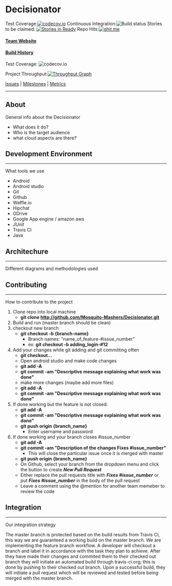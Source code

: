 # Decisionator 


Test Coverage:[![codecov.io](https://codecov.io/github/Mosquito-Mashers/Decisionator/coverage.svg?branch=master)](https://codecov.io/github/Mosquito-Mashers/Decisionator?branch=master)
Continuous Integration:![Build status](https://travis-ci.org/Mosquito-Mashers/Decisionator.svg)
Stories to be claimed: [![Stories in Ready](https://badge.waffle.io/Mosquito-Mashers/Decisionator.png?label=ready&title=Ready)](https://waffle.io/Mosquito-Mashers/Decisionator)
Repo Hits:[![ghit.me](https://ghit.me/badge.svg?repo=Mosquito-Mashers/decisionator)](https://ghit.me/repo/Mosquito-Mashers/decisionator)

#### [Team Website](http://web.csulb.edu/~jcover/cecs492/index.html)

#### [Build History](https://travis-ci.org/Mosquito-Mashers/Decisionator/builds)

Test Coverage: ![codecov.io](https://codecov.io/github/Mosquito-Mashers/Decisionator/branch.svg?branch=master)

Project Throughput:[![Throughput Graph](https://graphs.waffle.io/Mosquito-Mashers/Decisionator/throughput.svg)](https://waffle.io/Mosquito-Mashers/Decisionator/metrics)

[Issues](https://github.com/Mosquito-Mashers/Decisionator/issues) | [Milestones](https://github.com/Mosquito-Mashers/Decisionator/milestones) | [Metrics](https://github.com/Mosquito-Mashers/Decisionator/graphs/contributors)
___

## About
General info about the Decisionator
* What does it do?
* Who is the target audience
* what cloud aspects are there?

## Development Environment
___
What tools we use
* Android
* Android studio
* Git
* Github
* Waffle.io
* Hipchat
* GDrive
* Google App engine / amazon aws
* JUnit
* Travis CI
* Java

## Architechure
___
Different diagrams and methodologies used

## Contributing
___

How to contribute to the project

1. Clone repo into local machine
    * **git clone http://github.com/Mosquito-Mashers/Decisionator.git**
2. Build and run (master branch should be clean)
3. checkout new branch
    *  **git checkout -b {branch-name}**
          * Branch names: "name_of_feature-#issue_number"
          * ex: **git checkout -b adding_login-#12**
4. Add your changes while git adding and git committing often
    * **git checkout...**
    * Open android studio and make code changes
    * **git add -A**
    * **git commit -am "Descriptive message explaining what work was done"**
    * make more changes (maybe add more files)
    * **git add -A**
    * **git commit -am "Descriptive message explaining what work was done"**
5. If done working but the feature is not closed:
    * **git add -A**
    * **git commit -am "Descriptive message explaining what work was done"**
    * **git push origin {branch_name}**
        * Enter username and password
6. If done working and your branch closes #issue_number
    * **git add -A**
    * **git commit -am "Description of the changes Fixes #issue_number"**
        * This will close the particular issue once it is merged with master
    * **git push origin {branch_name}**
    * On Github, select your branch from the dropdown menu and click the button to create ***New Pull Request***
    * Either replace the pull requests title with ***Fixes #issue_number*** or put ***Fixes #issue_number*** in the body of the pull request
    * Leave a comment using the @mention for another team memeber to review the code

## Integration
___
Our integration strategy

The master branch is protected based on the build results from Travis CI, this way we are guaranteed a working build on the master branch. We are implementing the feature branch workflow. A developer will checkout a branch and label it in accordance with the task they plan to achieve. After they have made their changes and commited them to their checked out branch they will initiate an automated build through travis-ci.org; this is done by pushing to their checked out branch. Upon a successful build, they will initiate a pull request which will be reviewed and tested before being merged with the master branch.
